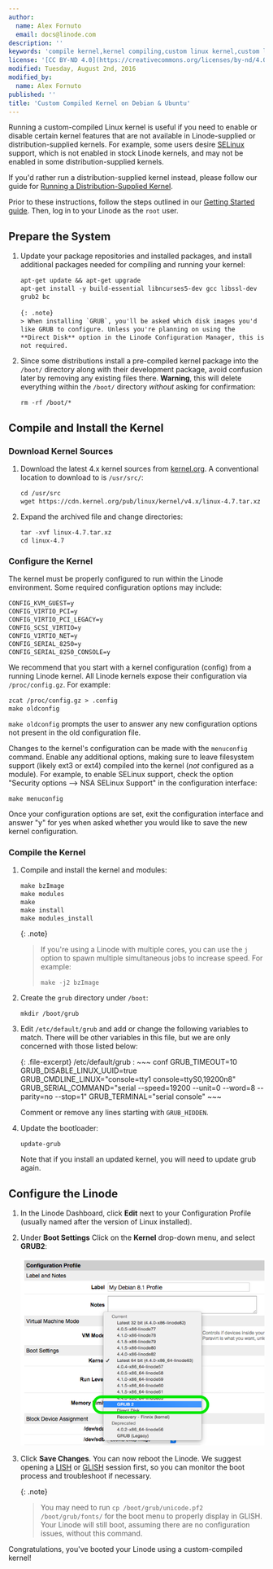 ```yaml
---
author:
  name: Alex Fornuto
  email: docs@linode.com
description: ''
keywords: 'compile kernel,kernel compiling,custom linux kernel,custom linode, debian,ubuntu'
license: '[CC BY-ND 4.0](https://creativecommons.org/licenses/by-nd/4.0)'
modified: Tuesday, August 2nd, 2016
modified_by:
  name: Alex Fornuto
published: ''
title: 'Custom Compiled Kernel on Debian & Ubuntu'
---
```


Running a custom-compiled Linux kernel is useful if you need to enable or disable certain kernel features that are not available in Linode-supplied or distribution-supplied kernels. For example, some users desire [SELinux](http://en.wikipedia.org/wiki/Security-Enhanced_Linux) support, which is not enabled in stock Linode kernels, and may not be enabled in some distribution-supplied kernels.

If you'd rather run a distribution-supplied kernel instead, please follow our guide for [Running a Distribution-Supplied Kernel](/docs/tools-reference/custom-kernels-distros/run-a-distribution-supplied-kernel-with-kvm). 

Prior to these instructions, follow the steps outlined in our [Getting Started guide](/docs/getting-started/). Then, log in to your Linode as the `root` user.

## Prepare the System

1.  Update your package repositories and installed packages, and install additional packages needed for compiling and running your kernel:

        apt-get update && apt-get upgrade
        apt-get install -y build-essential libncurses5-dev gcc libssl-dev grub2 bc

        {: .note}
        > When installing `GRUB`, you'll be asked which disk images you'd like GRUB to configure. Unless you're planning on using the **Direct Disk** option in the Linode Configuration Manager, this is not required.

2.  Since some distributions install a pre-compiled kernel package into the `/boot/` directory along with their development package, avoid confusion later by removing any existing files there. **Warning**, this will delete everything within the `/boot/` directory _without_ asking for confirmation:

        rm -rf /boot/*

## Compile and Install the Kernel

### Download Kernel Sources

1.  Download the latest 4.x kernel sources from [kernel.org](http://kernel.org/). A conventional location to download to is `/usr/src/`:

        cd /usr/src
        wget https://cdn.kernel.org/pub/linux/kernel/v4.x/linux-4.7.tar.xz

2.  Expand the archived file and change directories:

        tar -xvf linux-4.7.tar.xz 
        cd linux-4.7

### Configure the Kernel

The kernel must be properly configured to run within the Linode environment. Some required configuration options may include:

    CONFIG_KVM_GUEST=y
    CONFIG_VIRTIO_PCI=y
    CONFIG_VIRTIO_PCI_LEGACY=y
    CONFIG_SCSI_VIRTIO=y
    CONFIG_VIRTIO_NET=y
    CONFIG_SERIAL_8250=y
    CONFIG_SERIAL_8250_CONSOLE=y

We recommend that you start with a kernel configuration (config) from a running Linode kernel. All Linode kernels expose their configuration via `/proc/config.gz`. For example:

    zcat /proc/config.gz > .config
    make oldconfig

`make oldconfig` prompts the user to answer any new configuration options not present in the old configuration file.

Changes to the kernel's configuration can be made with the `menuconfig` command. Enable any additional options, making sure to leave filesystem support (likely ext3 or ext4) compiled into the kernel (*not* configured as a module). For example, to enable SELinux support, check the option "Security options --\> NSA SELinux Support" in the configuration interface:

    make menuconfig

Once your configuration options are set, exit the configuration interface and answer "y" for yes when asked whether you would like to save the new kernel configuration.

### Compile the Kernel

1.  Compile and install the kernel and modules:

        make bzImage
        make modules
        make
        make install
        make modules_install

    {: .note}
    > If you're using a Linode with multiple cores, you can use the `j` option to spawn multiple simultaneous jobs to increase speed. For example:
    >    
    >     make -j2 bzImage


2.  Create the `grub` directory under `/boot`: 

        mkdir /boot/grub

3.  Edit `/etc/default/grub` and add or change the following variables to match. There will be other variables in this file, but we are only concerned with those listed below:

    {: .file-excerpt}
    /etc/default/grub
    :   ~~~ conf
        GRUB_TIMEOUT=10
        GRUB_DISABLE_LINUX_UUID=true
        GRUB_CMDLINE_LINUX="console=tty1 console=ttyS0,19200n8"
        GRUB_SERIAL_COMMAND="serial --speed=19200 --unit=0 --word=8 --parity=no --stop=1"
        GRUB_TERMINAL="serial console"
        ~~~

    Comment or remove any lines starting with `GRUB_HIDDEN`.

4.  Update the bootloader:

        update-grub

    Note that if you install an updated kernel, you will need to update grub again.
    

## Configure the Linode

1.  In the Linode Dashboard, click **Edit** next to your Configuration Profile (usually named after the version of Linux installed).

2.  Under **Boot Settings** Click on the **Kernel** drop-down menu, and select **GRUB2**:

    ![The GRUB2 Option.](/docs/assets/custom-kernel-grub2.png)

3.  Click **Save Changes**. You can now reboot the Linode. We suggest opening a [LISH](/docs/networking/using-the-linode-shell-lish) or [GLISH](/docs/networking/using-the-graphic-shell-glish) session first, so you can monitor the boot process and troubleshoot if necessary.

    {: .note}
    > You may need to run `cp /boot/grub/unicode.pf2 /boot/grub/fonts/` for the boot menu to properly display in GLISH. Your Linode will still boot, assuming there are no configuration issues, without this command.

Congratulations, you've booted your Linode using a custom-compiled kernel!

